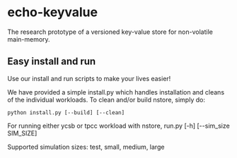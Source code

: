 # echo-keyvalue
The research prototype of a versioned key-value store for non-volatile main-memory. 

## Easy install and run
Use our install and run scripts to make your lives easier!

We have provided a simple install.py which handles installation and cleans of
the individual workloads. To clean and/or build nstore, simply do:

    python install.py [--build] [--clean]

For running either ycsb or tpcc workload with nstore,
    run.py [-h] [--sim_size SIM_SIZE]

Supported simulation sizes: test, small, medium, large


